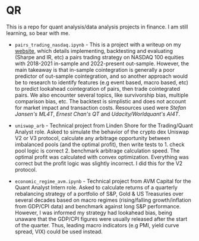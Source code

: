 # QR

This is a repo for quant analysis/data analysis projects in finance. I am still learning, so bear with me.

* `pairs_trading_nasdaq.ipynb` - This is a project with a writeup on my [website](https://ryan-chew.com/quant_pairs_trade.html), which details implementing, backtesting and evaluating (Sharpe and IR, etc) a pairs trading strategy on NASDAQ 100 equities with 2018-2021 in-sample and 2022-present out-sample. However, the main takeaway is that in-sample cointegration is generally a poor predictor of out-sample cointegration, and so another approach would be to research to identify features (e.g event based, macro based, etc) to predict lookahead cointegration of pairs, then trade cointegrated pairs.  We also encounter several topics, like survivorship bias, multiple comparison bias, etc. The backtest is simplistic and does not account for market impact and transaction costs. Resources used were _Stefan Jansen's ML4T_, _Ernest Chan's QT_ and _Udacity/Worldquant's AI4T_.

* `uniswap_arb` - Technical project from Linden Shore for the Trading/Quant Analyst role. Asked to simulate the behavior of the crypto dex Uniswap V2 or V3 protocol, calculate any arbitrage opportunity between imbalanced pools (and the optimal profit), then write tests to 1. check pool logic is correct 2. benchmark arbitrage calculation speed. The optimal profit was calculated with convex optimization. Everything was correct but the profit logic was slightly incorrect. I did this for the V2 protocol.

* `economic_regime_avm.ipynb` - Technical project from AVM Capital for the Quant Analyst Intern role. Asked to calculate returns of a quarterly rebalancing strategy of a portfolio of S&P, Gold & US Treasuries over several decades based on macro regimes (rising/falling growth/inflation from GDP/CPI data) and benchmark against long S&P performance. However, I was informed my strategy had lookahead bias, being unaware that the GDP/CPI figures were usually released after the start of the quarter. Thus, leading macro indicators (e.g PMI, yield curve spread, VIX) could be used instead.
